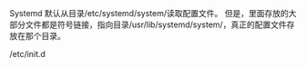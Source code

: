 Systemd 默认从目录/etc/systemd/system/读取配置文件。
但是，里面存放的大部分文件都是符号链接，指向目录/usr/lib/systemd/system/，真正的配置文件存放在那个目录。


/etc/init.d